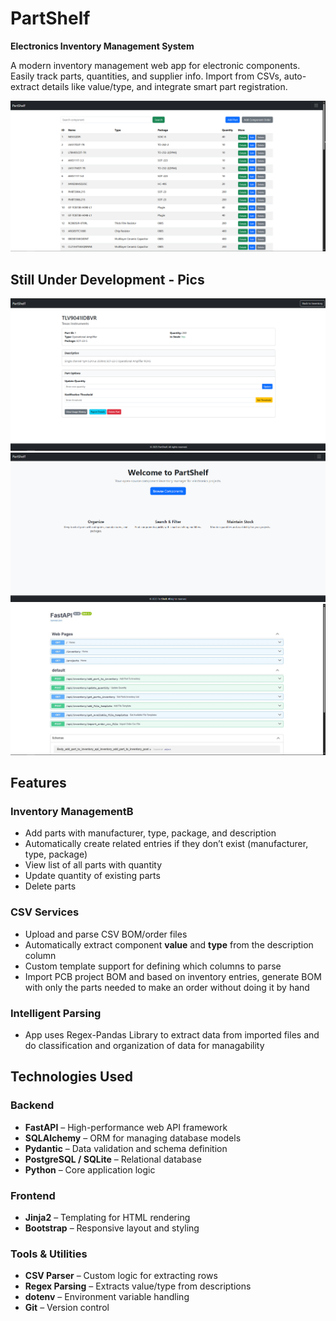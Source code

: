 # PartShelf 
**Electronics Inventory Management System**

A modern inventory management web app for electronic components. Easily track parts, quantities, and supplier info. Import from CSVs, auto-extract details like value/type, and integrate smart part registration.

<img src="./Resources/Inventory.PNG">

## **Still Under Development - Pics**
<img src="./Resources/Details.PNG">

<img src="./Resources/home.PNG">

<img src="./Resources/swagger.JPG">

## Features
### Inventory ManagementB
- Add parts with manufacturer, type, package, and description
- Automatically create related entries if they don’t exist (manufacturer, type, package)
- View list of all parts with quantity
- Update quantity of existing parts
- Delete parts

### CSV Services
- Upload and parse CSV BOM/order files
- Automatically extract component **value** and **type** from the description column
- Custom template support for defining which columns to parse
- Import PCB project BOM and based on inventory entries, generate BOM with only the parts needed to make an order without doing it by hand

### Intelligent Parsing
- App uses Regex-Pandas Library to extract data from imported files and do classification and organization of data for managability

## Technologies Used

### Backend
- **FastAPI** – High-performance web API framework
- **SQLAlchemy** – ORM for managing database models
- **Pydantic** – Data validation and schema definition
- **PostgreSQL / SQLite** – Relational database
- **Python** – Core application logic

### Frontend
- **Jinja2** – Templating for HTML rendering
- **Bootstrap** – Responsive layout and styling

### Tools & Utilities
- **CSV Parser** – Custom logic for extracting rows
- **Regex Parsing** – Extracts value/type from descriptions
- **dotenv** – Environment variable handling
- **Git** – Version control

